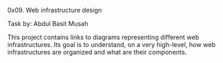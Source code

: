 0x09. Web infrastructure design

Task by:
Abdul Basit Musah

This project contains links to diagrams representing different web infrastructures.
Its goal is to understand, on a very high-level, how web infrastructures are organized and what are their components.
